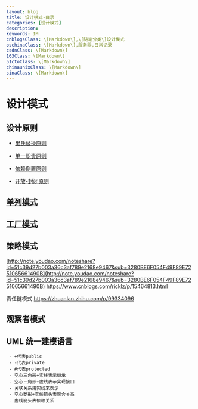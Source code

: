 ```yaml
---
layout: blog
title: 设计模式-目录
categories: [设计模式]
description: 
keywords: IM
cnblogsClass: \[Markdown\],\[随笔分类\]设计模式
oschinaClass: \[Markdown\],服务器,日常记录
csdnClass: \[Markdown\]
163Class: \[Markdown\]
51ctoClass: \[Markdown\]
chinaunixClass: \[Markdown\]
sinaClass: \[Markdown\]
---
```




# 设计模式

## 设计原则
- [里氏替换原则](https://www.cnblogs.com/followyou/p/13976967.html)

- [单一职责原则](https://www.cnblogs.com/followyou/p/13977914.html)

- [依赖倒置原则](https://www.cnblogs.com/followyou/p/14406791.html)

- [开放-封闭原则](https://www.cnblogs.com/followyou/p/14057001.html)


## [单列模式](https://www.cnblogs.com/followyou/p/13775499.html)

##  [工厂模式](https://www.cnblogs.com/followyou/p/13778112.html)

## 策略模式
 [http://note.youdao.com/noteshare?id=51c39d27b003a36c3af789e2168e9467&sub=3280BE6F054F49F89E7251065661490B](http://note.youdao.com/noteshare?id=51c39d27b003a36c3af789e2168e9467&sub=3280BE6F054F49F89E7251065661490B)
https://www.cnblogs.com/ricklz/p/15464813.html


责任链模式 https://zhuanlan.zhihu.com/p/99334096



## 观察者模式


## UML 统一建模语言

     - +代表public
     - -代表private
     - #代表protected
     - 空心三角形+实线表示继承
     - 空心三角形+虚线表示实现接口
     - 关联关系用实线来表示
     - 空心菱形+实线箭头表聚合关系
     - 虚线箭头表依赖关系
